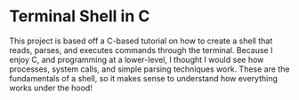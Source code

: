 # Terminal Shell in C

This project is based off a C-based tutorial on how to create a shell that reads, parses, and executes commands through the terminal. Because I enjoy C, and programming at a lower-level, I thought I would see how processes, system calls, and simple parsing techniques work. These are the fundamentals of a shell, so it makes sense to understand how everything works under the hood!